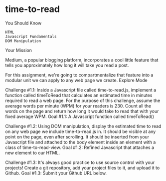# time-to-read

You Should Know

    HTML
    Javascript Fundamentals
    DOM Manipulation

Your Mission

Medium, a popular blogging platform, incorporates a cool little feature that tells you approximately how long it will take you read a post.

For this assignment, we're going to compartmentalize that feature into a modular unit we can apply to any web page we create.
Explore Mode

Challenge #1.1: Inside a Javascript file called time-to-read.js, implement a function called timeToRead that calculates an estimated time in minutes required to read a web page. For the purpose of this challenge, assume the average words per minute (WPM) for your readers is 230. Count all the words on the page and return how long it would take to read that with your fixed average WPM. Goal #1.1: A Javascript function called timeToRead()

Challenge #1.2: Using DOM manipulation, display the estimated time to read on any web page we include time-to-read.js in. It should be visible at any point on the page, even after scrolling. It should be inserted from your Javascript file and attached to the body element inside an element with a class of time-to-read-view. Goal #1.2: Refined Javascript that attaches a new element to our HTML.

Challenge #1.3: It's always good practice to use source control with your projects! Create a git repository, add your project files to it, and upload it to Github. Goal #1.3: Submit your Github URL below.
